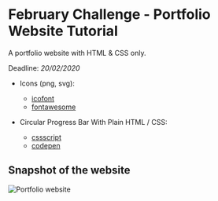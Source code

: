 # February Challenge - Portfolio Website Tutorial

A portfolio website with HTML & CSS only.

Deadline: _20/02/2020_

- Icons (png, svg):
  - [icofont](https://icofont.com/icons)
  - [fontawesome](https://fontawesome.com/icons?d=gallery&m=free)

- Circular Progress Bar With Plain HTML / CSS:
  - [cssscript](https://www.cssscript.com/circular-progress-bar-plain-html-css/)
  - [codepen](https://codepen.io/search/pens?q=Radial+progress+bar)

## Snapshot of the website

![Portfolio website](https://i.ibb.co/B6kmVBK/Portfolio-Website.png)
